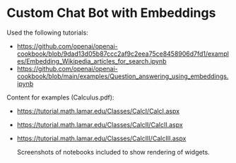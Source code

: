 # Custom Chat Bot with Embeddings

Used the following tutorials:
- https://github.com/openai/openai-cookbook/blob/9dad13d05b87ccc2af9c2eea75ce8458906d7fd1/examples/Embedding_Wikipedia_articles_for_search.ipynb
- https://github.com/openai/openai-cookbook/blob/main/examples/Question_answering_using_embeddings.ipynb

Content for examples (Calculus.pdf):
- https://tutorial.math.lamar.edu/Classes/CalcI/CalcI.aspx
- https://tutorial.math.lamar.edu/Classes/CalcII/CalcII.aspx
- https://tutorial.math.lamar.edu/Classes/CalcIII/CalcIII.aspx

  Screenshots of notebooks included to show rendering of widgets.
